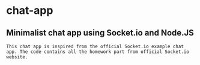 # chat-app
## Minimalist chat app using Socket.io and Node.JS

```This chat app is inspired from the official Socket.io example chat app. The code contains all the homework part from official Socket.io website.```


